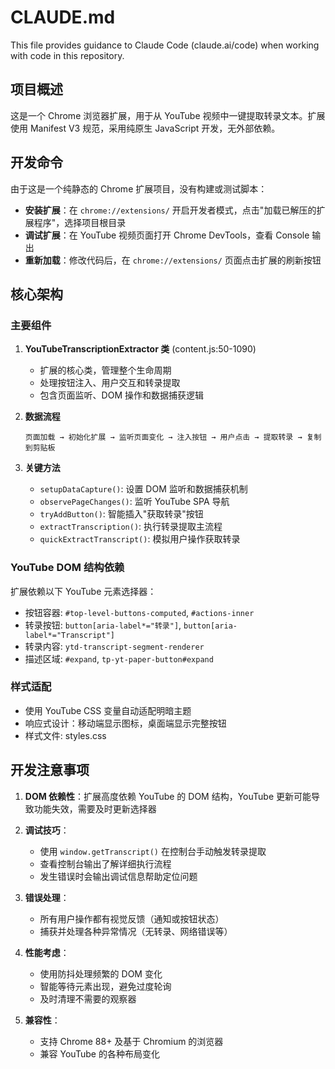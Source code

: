 # CLAUDE.md

This file provides guidance to Claude Code (claude.ai/code) when working with code in this repository.

## 项目概述

这是一个 Chrome 浏览器扩展，用于从 YouTube 视频中一键提取转录文本。扩展使用 Manifest V3 规范，采用纯原生 JavaScript 开发，无外部依赖。

## 开发命令

由于这是一个纯静态的 Chrome 扩展项目，没有构建或测试脚本：

- **安装扩展**：在 `chrome://extensions/` 开启开发者模式，点击"加载已解压的扩展程序"，选择项目根目录
- **调试扩展**：在 YouTube 视频页面打开 Chrome DevTools，查看 Console 输出
- **重新加载**：修改代码后，在 `chrome://extensions/` 页面点击扩展的刷新按钮

## 核心架构

### 主要组件

1. **YouTubeTranscriptionExtractor 类** (content.js:50-1090)
   - 扩展的核心类，管理整个生命周期
   - 处理按钮注入、用户交互和转录提取
   - 包含页面监听、DOM 操作和数据捕获逻辑

2. **数据流程**
   ```
   页面加载 → 初始化扩展 → 监听页面变化 → 注入按钮 → 用户点击 → 提取转录 → 复制到剪贴板
   ```

3. **关键方法**
   - `setupDataCapture()`: 设置 DOM 监听和数据捕获机制
   - `observePageChanges()`: 监听 YouTube SPA 导航
   - `tryAddButton()`: 智能插入"获取转录"按钮
   - `extractTranscription()`: 执行转录提取主流程
   - `quickExtractTranscript()`: 模拟用户操作获取转录

### YouTube DOM 结构依赖

扩展依赖以下 YouTube 元素选择器：
- 按钮容器: `#top-level-buttons-computed`, `#actions-inner`
- 转录按钮: `button[aria-label*="转录"]`, `button[aria-label*="Transcript"]`
- 转录内容: `ytd-transcript-segment-renderer`
- 描述区域: `#expand`, `tp-yt-paper-button#expand`

### 样式适配

- 使用 YouTube CSS 变量自动适配明暗主题
- 响应式设计：移动端显示图标，桌面端显示完整按钮
- 样式文件: styles.css

## 开发注意事项

1. **DOM 依赖性**：扩展高度依赖 YouTube 的 DOM 结构，YouTube 更新可能导致功能失效，需要及时更新选择器

2. **调试技巧**：
   - 使用 `window.getTranscript()` 在控制台手动触发转录提取
   - 查看控制台输出了解详细执行流程
   - 发生错误时会输出调试信息帮助定位问题

3. **错误处理**：
   - 所有用户操作都有视觉反馈（通知或按钮状态）
   - 捕获并处理各种异常情况（无转录、网络错误等）

4. **性能考虑**：
   - 使用防抖处理频繁的 DOM 变化
   - 智能等待元素出现，避免过度轮询
   - 及时清理不需要的观察器

5. **兼容性**：
   - 支持 Chrome 88+ 及基于 Chromium 的浏览器
   - 兼容 YouTube 的各种布局变化